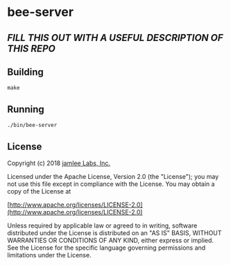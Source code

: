 bee-server
========

## ***FILL THIS OUT WITH A USEFUL DESCRIPTION OF THIS REPO***

## Building

`make`


## Running

`./bin/bee-server`

## License
Copyright (c) 2018 [jamlee Labs, Inc.](http://jamlee.com)

Licensed under the Apache License, Version 2.0 (the "License");
you may not use this file except in compliance with the License.
You may obtain a copy of the License at

[http://www.apache.org/licenses/LICENSE-2.0](http://www.apache.org/licenses/LICENSE-2.0)

Unless required by applicable law or agreed to in writing, software
distributed under the License is distributed on an "AS IS" BASIS,
WITHOUT WARRANTIES OR CONDITIONS OF ANY KIND, either express or implied.
See the License for the specific language governing permissions and
limitations under the License.
